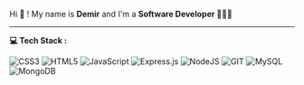 Hi 👋 ! My name is <b>Demir</b> and I'm a <b>Software Developer 👨🏻‍💻</b>
<hr>

**💻 Tech Stack :**

![CSS3](https://img.shields.io/badge/css3-%231572B6.svg?style=for-the-badge&logo=css3&logoColor=white) ![HTML5](https://img.shields.io/badge/html5-%23E34F26.svg?style=for-the-badge&logo=html5&logoColor=white) ![JavaScript](https://img.shields.io/badge/javascript-%23323330.svg?style=for-the-badge&logo=javascript&logoColor=%23F7DF1E) ![Express.js](https://img.shields.io/badge/express.js-%23404d59.svg?style=for-the-badge&logo=express&logoColor=%2361DAFB) ![NodeJS](https://img.shields.io/badge/node.js-6DA55F?style=for-the-badge&logo=node.js&logoColor=white) ![GIT](https://img.shields.io/badge/Git-fc6d26?style=for-the-badge&logo=git&logoColor=white) ![MySQL](https://img.shields.io/badge/mysql-%2300000f.svg?style=for-the-badge&logo=mysql&logoColor=white) ![MongoDB](https://img.shields.io/badge/MongoDB-%234ea94b.svg?style=for-the-badge&logo=mongodb&logoColor=white)


<!-- ![](https://github-readme-stats.vercel.app/api/top-langs/?username=Demir051&theme=dark&hide_border=false&include_all_commits=false&count_private=false&layout=compact) -->

<!-- [![](https://visitcount.itsvg.in/api?id=Demir051&icon=0&color=0)](https://visitcount.itsvg.in) -->
